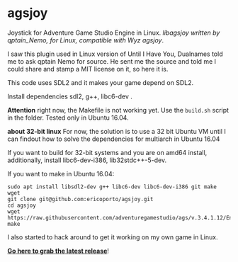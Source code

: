 # agsjoy
Joystick for Adventure Game Studio Engine in Linux. *libagsjoy written by qptain_Nemo, for Linux, compatible with Wyz agsjoy*.

I saw this plugin used in Linux version of Until I Have You, Dualnames told me to ask qptain Nemo for source. He sent me the source and told me I could share and stamp a MIT license on it, so here it is.

This code  uses SDL2 and it makes your game depend on SDL2.

Install dependencies sdl2, g++, libc6-dev . 

**Attention** right now, the Makefile is not working yet. Use the `build.sh` script in the folder. Tested only in Ubuntu 16.04.

**about 32-bit linux** For now, the solution is to use a 32 bit Ubuntu VM until I can findout how to solve the dependencies for multiarch in Ubuntu 16.04

If you want to build for 32-bit systems and you are on amd64 install, additionally, install libc6-dev-i386, lib32stdc++-5-dev.

If you want to make in Ubuntu 16.04:

    sudo apt install libsdl2-dev g++ libc6-dev libc6-dev-i386 git make wget
    git clone git@github.com:ericoporto/agsjoy.git
    cd agsjoy
    wget https://raw.githubusercontent.com/adventuregamestudio/ags/v.3.4.1.12/Engine/plugin/agsplugin.h
    make
    

I also started to hack around to get it working on my own game in Linux.


[**Go here to grab the latest release**](https://github.com/ericoporto/agsjoy/releases)!
